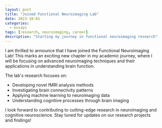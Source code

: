 ```yaml
---
layout: post
title: "Joined Functional Neuroimaging Lab"
date: 2023-10-01
categories: 
  - essays
tags: [research, neuroimaging, career]
description: "Starting my journey in functional neuroimaging research"
---
```


I am thrilled to announce that I have joined the Functional Neuroimaging Lab! This marks an exciting new chapter in my academic journey, where I will be focusing on advanced neuroimaging techniques and their applications in understanding brain function.

The lab's research focuses on:
- Developing novel fMRI analysis methods
- Investigating brain connectivity patterns
- Applying machine learning to neuroimaging data
- Understanding cognitive processes through brain imaging

I look forward to contributing to cutting-edge research in neuroimaging and cognitive neuroscience. Stay tuned for updates on our research projects and findings! 